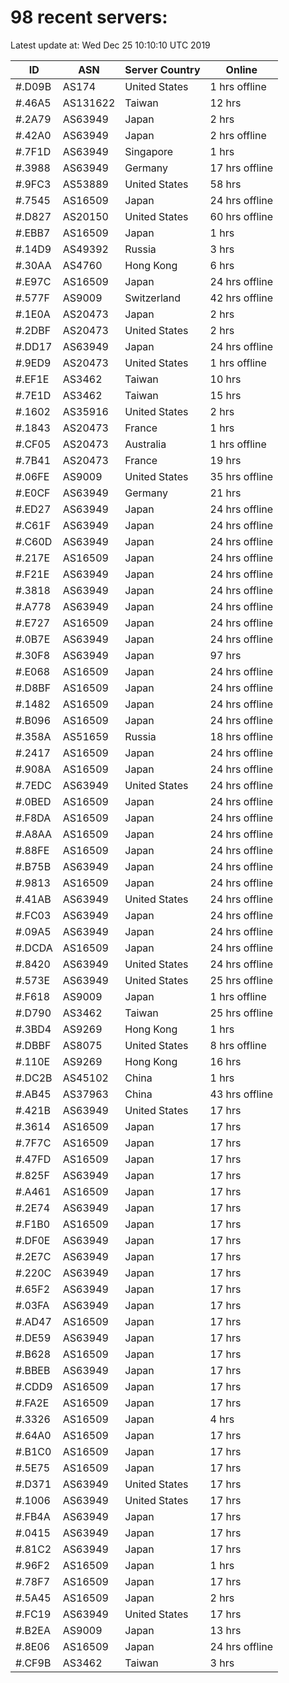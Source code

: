 # 98 recent servers:

Latest update at: Wed Dec 25 10:10:10 UTC 2019

| ID | ASN | Server Country | Online |
| -- | --- | -------------- | ------ |
| #.D09B | AS174 | United States | 1 hrs offline |
| #.46A5 | AS131622 | Taiwan | 12 hrs |
| #.2A79 | AS63949 | Japan | 2 hrs |
| #.42A0 | AS63949 | Japan | 2 hrs offline |
| #.7F1D | AS63949 | Singapore | 1 hrs |
| #.3988 | AS63949 | Germany | 17 hrs offline |
| #.9FC3 | AS53889 | United States | 58 hrs |
| #.7545 | AS16509 | Japan | 24 hrs offline |
| #.D827 | AS20150 | United States | 60 hrs offline |
| #.EBB7 | AS16509 | Japan | 1 hrs |
| #.14D9 | AS49392 | Russia | 3 hrs |
| #.30AA | AS4760 | Hong Kong | 6 hrs |
| #.E97C | AS16509 | Japan | 24 hrs offline |
| #.577F | AS9009 | Switzerland | 42 hrs offline |
| #.1E0A | AS20473 | Japan | 2 hrs |
| #.2DBF | AS20473 | United States | 2 hrs |
| #.DD17 | AS63949 | Japan | 24 hrs offline |
| #.9ED9 | AS20473 | United States | 1 hrs offline |
| #.EF1E | AS3462 | Taiwan | 10 hrs |
| #.7E1D | AS3462 | Taiwan | 15 hrs |
| #.1602 | AS35916 | United States | 2 hrs |
| #.1843 | AS20473 | France | 1 hrs |
| #.CF05 | AS20473 | Australia | 1 hrs offline |
| #.7B41 | AS20473 | France | 19 hrs |
| #.06FE | AS9009 | United States | 35 hrs offline |
| #.E0CF | AS63949 | Germany | 21 hrs |
| #.ED27 | AS63949 | Japan | 24 hrs offline |
| #.C61F | AS63949 | Japan | 24 hrs offline |
| #.C60D | AS63949 | Japan | 24 hrs offline |
| #.217E | AS16509 | Japan | 24 hrs offline |
| #.F21E | AS63949 | Japan | 24 hrs offline |
| #.3818 | AS63949 | Japan | 24 hrs offline |
| #.A778 | AS63949 | Japan | 24 hrs offline |
| #.E727 | AS16509 | Japan | 24 hrs offline |
| #.0B7E | AS63949 | Japan | 24 hrs offline |
| #.30F8 | AS63949 | Japan | 97 hrs |
| #.E068 | AS16509 | Japan | 24 hrs offline |
| #.D8BF | AS16509 | Japan | 24 hrs offline |
| #.1482 | AS16509 | Japan | 24 hrs offline |
| #.B096 | AS16509 | Japan | 24 hrs offline |
| #.358A | AS51659 | Russia | 18 hrs offline |
| #.2417 | AS16509 | Japan | 24 hrs offline |
| #.908A | AS16509 | Japan | 24 hrs offline |
| #.7EDC | AS63949 | United States | 24 hrs offline |
| #.0BED | AS16509 | Japan | 24 hrs offline |
| #.F8DA | AS16509 | Japan | 24 hrs offline |
| #.A8AA | AS16509 | Japan | 24 hrs offline |
| #.88FE | AS16509 | Japan | 24 hrs offline |
| #.B75B | AS63949 | Japan | 24 hrs offline |
| #.9813 | AS16509 | Japan | 24 hrs offline |
| #.41AB | AS63949 | United States | 24 hrs offline |
| #.FC03 | AS63949 | Japan | 24 hrs offline |
| #.09A5 | AS63949 | Japan | 24 hrs offline |
| #.DCDA | AS16509 | Japan | 24 hrs offline |
| #.8420 | AS63949 | United States | 24 hrs offline |
| #.573E | AS63949 | United States | 25 hrs offline |
| #.F618 | AS9009 | Japan | 1 hrs offline |
| #.D790 | AS3462 | Taiwan | 25 hrs offline |
| #.3BD4 | AS9269 | Hong Kong | 1 hrs |
| #.DBBF | AS8075 | United States | 8 hrs offline |
| #.110E | AS9269 | Hong Kong | 16 hrs |
| #.DC2B | AS45102 | China | 1 hrs |
| #.AB45 | AS37963 | China | 43 hrs offline |
| #.421B | AS63949 | United States | 17 hrs |
| #.3614 | AS16509 | Japan | 17 hrs |
| #.7F7C | AS16509 | Japan | 17 hrs |
| #.47FD | AS16509 | Japan | 17 hrs |
| #.825F | AS63949 | Japan | 17 hrs |
| #.A461 | AS16509 | Japan | 17 hrs |
| #.2E74 | AS63949 | Japan | 17 hrs |
| #.F1B0 | AS16509 | Japan | 17 hrs |
| #.DF0E | AS63949 | Japan | 17 hrs |
| #.2E7C | AS63949 | Japan | 17 hrs |
| #.220C | AS63949 | Japan | 17 hrs |
| #.65F2 | AS63949 | Japan | 17 hrs |
| #.03FA | AS63949 | Japan | 17 hrs |
| #.AD47 | AS16509 | Japan | 17 hrs |
| #.DE59 | AS63949 | Japan | 17 hrs |
| #.B628 | AS16509 | Japan | 17 hrs |
| #.BBEB | AS63949 | Japan | 17 hrs |
| #.CDD9 | AS16509 | Japan | 17 hrs |
| #.FA2E | AS16509 | Japan | 17 hrs |
| #.3326 | AS16509 | Japan | 4 hrs |
| #.64A0 | AS16509 | Japan | 17 hrs |
| #.B1C0 | AS16509 | Japan | 17 hrs |
| #.5E75 | AS16509 | Japan | 17 hrs |
| #.D371 | AS63949 | United States | 17 hrs |
| #.1006 | AS63949 | United States | 17 hrs |
| #.FB4A | AS63949 | Japan | 17 hrs |
| #.0415 | AS63949 | Japan | 17 hrs |
| #.81C2 | AS63949 | Japan | 17 hrs |
| #.96F2 | AS16509 | Japan | 1 hrs |
| #.78F7 | AS16509 | Japan | 17 hrs |
| #.5A45 | AS16509 | Japan | 2 hrs |
| #.FC19 | AS63949 | United States | 17 hrs |
| #.B2EA | AS9009 | Japan | 13 hrs |
| #.8E06 | AS16509 | Japan | 24 hrs offline |
| #.CF9B | AS3462 | Taiwan | 3 hrs |

